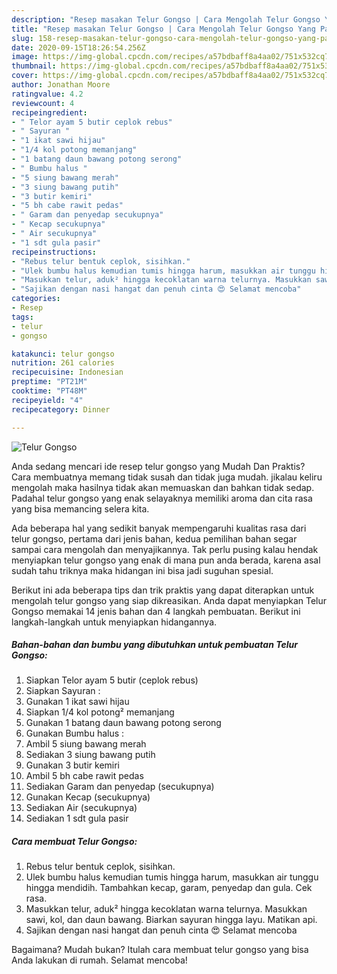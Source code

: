 ```yaml
---
description: "Resep masakan Telur Gongso | Cara Mengolah Telur Gongso Yang Paling Enak"
title: "Resep masakan Telur Gongso | Cara Mengolah Telur Gongso Yang Paling Enak"
slug: 158-resep-masakan-telur-gongso-cara-mengolah-telur-gongso-yang-paling-enak
date: 2020-09-15T18:26:54.256Z
image: https://img-global.cpcdn.com/recipes/a57bdbaff8a4aa02/751x532cq70/telur-gongso-foto-resep-utama.jpg
thumbnail: https://img-global.cpcdn.com/recipes/a57bdbaff8a4aa02/751x532cq70/telur-gongso-foto-resep-utama.jpg
cover: https://img-global.cpcdn.com/recipes/a57bdbaff8a4aa02/751x532cq70/telur-gongso-foto-resep-utama.jpg
author: Jonathan Moore
ratingvalue: 4.2
reviewcount: 4
recipeingredient:
- " Telor ayam 5 butir ceplok rebus"
- " Sayuran "
- "1 ikat sawi hijau"
- "1/4 kol potong memanjang"
- "1 batang daun bawang potong serong"
- " Bumbu halus "
- "5 siung bawang merah"
- "3 siung bawang putih"
- "3 butir kemiri"
- "5 bh cabe rawit pedas"
- " Garam dan penyedap secukupnya"
- " Kecap secukupnya"
- " Air secukupnya"
- "1 sdt gula pasir"
recipeinstructions:
- "Rebus telur bentuk ceplok, sisihkan."
- "Ulek bumbu halus kemudian tumis hingga harum, masukkan air tunggu hingga mendidih. Tambahkan kecap, garam, penyedap dan gula. Cek rasa."
- "Masukkan telur, aduk² hingga kecoklatan warna telurnya. Masukkan sawi, kol, dan daun bawang. Biarkan sayuran hingga layu. Matikan api."
- "Sajikan dengan nasi hangat dan penuh cinta 😍 Selamat mencoba"
categories:
- Resep
tags:
- telur
- gongso

katakunci: telur gongso 
nutrition: 261 calories
recipecuisine: Indonesian
preptime: "PT21M"
cooktime: "PT48M"
recipeyield: "4"
recipecategory: Dinner

---
```



![Telur Gongso](https://img-global.cpcdn.com/recipes/a57bdbaff8a4aa02/751x532cq70/telur-gongso-foto-resep-utama.jpg)

Anda sedang mencari ide resep telur gongso yang Mudah Dan Praktis? Cara membuatnya memang tidak susah dan tidak juga mudah. jikalau keliru mengolah maka hasilnya tidak akan memuaskan dan bahkan tidak sedap. Padahal telur gongso yang enak selayaknya memiliki aroma dan cita rasa yang bisa memancing selera kita.



Ada beberapa hal yang sedikit banyak mempengaruhi kualitas rasa dari telur gongso, pertama dari jenis bahan, kedua pemilihan bahan segar sampai cara mengolah dan menyajikannya. Tak perlu pusing kalau hendak menyiapkan telur gongso yang enak di mana pun anda berada, karena asal sudah tahu triknya maka hidangan ini bisa jadi suguhan spesial.


Berikut ini ada beberapa tips dan trik praktis yang dapat diterapkan untuk mengolah telur gongso yang siap dikreasikan. Anda dapat menyiapkan Telur Gongso memakai 14 jenis bahan dan 4 langkah pembuatan. Berikut ini langkah-langkah untuk menyiapkan hidangannya.

<!--inarticleads1-->

##### Bahan-bahan dan bumbu yang dibutuhkan untuk pembuatan Telur Gongso:

1. Siapkan  Telor ayam 5 butir (ceplok rebus)
1. Siapkan  Sayuran :
1. Gunakan 1 ikat sawi hijau
1. Siapkan 1/4 kol potong² memanjang
1. Gunakan 1 batang daun bawang potong serong
1. Gunakan  Bumbu halus :
1. Ambil 5 siung bawang merah
1. Sediakan 3 siung bawang putih
1. Gunakan 3 butir kemiri
1. Ambil 5 bh cabe rawit pedas
1. Sediakan  Garam dan penyedap (secukupnya)
1. Gunakan  Kecap (secukupnya)
1. Sediakan  Air (secukupnya)
1. Sediakan 1 sdt gula pasir




<!--inarticleads2-->

##### Cara membuat Telur Gongso:

1. Rebus telur bentuk ceplok, sisihkan.
1. Ulek bumbu halus kemudian tumis hingga harum, masukkan air tunggu hingga mendidih. Tambahkan kecap, garam, penyedap dan gula. Cek rasa.
1. Masukkan telur, aduk² hingga kecoklatan warna telurnya. Masukkan sawi, kol, dan daun bawang. Biarkan sayuran hingga layu. Matikan api.
1. Sajikan dengan nasi hangat dan penuh cinta 😍 Selamat mencoba




Bagaimana? Mudah bukan? Itulah cara membuat telur gongso yang bisa Anda lakukan di rumah. Selamat mencoba!
